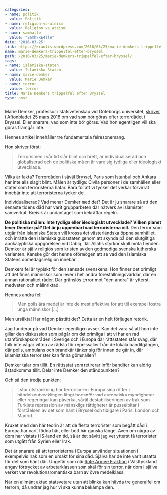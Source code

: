 ```yaml
---
categories:
- name: politik
  value: Politik
- name: religion-vs-ateism
  value: Religion vs ateism
- name: samhalle
  value: "Samh\xE4lle"
date: '2016-03-25'
link: https://kraulis.wordpress.com/2016/03/25/marie-demkers-trippelfel-efter-bryssel/
name: marie-demkers-trippelfel-efter-bryssel
path: /2016/03/25/marie-demkers-trippelfel-efter-bryssel/
tags:
- name: islamiska-staten
  value: Islamiska Staten
- name: marie-demker
  value: Marie Demker
- name: terror
  value: terror
title: Marie Demkers trippelfel efter Bryssel
type: post
---
```

Marie Demker, professor i statsvetenskap vid Göteborgs universitet, [skriver i Aftonbladet 25 mars 2016](http://www.aftonbladet.se/debatt/article22504273.ab) om vad som bör göras efter terrordådet i Bryssel. Eller snarare, vad som inte bör göras. Vad hon egentligen vill ska göras framgår inte.

Hennes artikel innehåller tre fundamentala felresonemang.



Hon skriver först:

> Terrorismen i vår tid slår blint och brett, är individualiserad och globaliserad och de politiska målen är vare sig tydliga eller ideologiskt utvecklade.

Vilka är fakta? Terrordåden i såväl Bryssel, Paris som Istanbul och Ankara har inte alls slagit blint. Målen är tydliga: Civila personer i de samhällen eller stater som terroristerna hatar. Bara för att vi tycker det verkar förvirrat innebär inte att terroristerna tycker det.

Individualiserad? Vad menar Demker med det? Det är ju snarare så att den senaste tidens dåd har varit grupparbeten där nätverk av islamister samverkat. Breivik är undantaget som bekräftar regeln.

**De politiska målen: Inte tydliga eller ideologiskt utvecklade? Vilken planet lever Demker på? Det är ju uppenbart vad terroristerna vill.** Den terror som utgår från Islamiska Staten vill krossa det västerländska öppna samhället, och inrätta den islamiska gudsstaten genom att skynda på den slutgiltiga apokalyptiska uppgörelsen vid Dabiq, där Allahs styrkor skall möta fienden. Demker är själv religiös som kristen av den godmodiga svenska lutherska varianten. Kanske gör det henne oförmögen att se vad den Islamiska Statens domedagsreligion innebär.

Demkers fel är typiskt för den sansade svenskens: Hon finner det orimligt att det finns människor som lever i helt andra föreställningsvärldar, där en annan rationalitet råder. Där gränslös terror mot "den andra" är ytterst medveten och målinriktad.

Hennes andra fel:

> Men polisiära medel är inte de mest effektiva för att till exempel fostra unga människor [...]

Men ursäkta! Har någon påstått det? Detta är en helt förljugen retorik.

Jag funderar på vad Demker egentligen avser. Kan det vara så att hon inte gillar den diskussion som pågår om det orimliga i att vi har en rad utanförskapsområden i Sverige och i Europa där rättsstaten står svag, där folk inte vågar vittna av rädsla för repressalier från de lokala banditgängen, där polis, ambulans och brandkår tänker sig för innan de går in, där islamistiska terrorister kan finna gömställen?

Demker talar om tillit. En rättsstat som retirerar inför banditer kan aldrig åstadkomma tillit. Delar inte Demker den ståndpunkten?

Och så den tredje punkten:

> I stor utsträckning har terrorismen i Europa sina rötter i händelseutvecklingen långt bortanför vad europeiska myndigheter eller regeringar kan påverka, såväl destabiliseringen av Irak som Turkiets repression av mänskliga rättigheter är pusselbitar i förståelsen av det som hänt i Bryssel och tidigare i Paris, London och Madrid.

Kruxet med den här teorin är att de flesta terrorister som begått dåd i Europa har varit födda här, eller bott här ganska länge. Även om några av dom har vistats i IS-land en tid, så är det såvitt jag vet ytterst få terrorister som utgått från Syrien eller Irak.

Det är snarare så att terroristerna i Europa använder situationen i exempelvis Irak som en ursäkt för sina dåd. Själva har de inte varit utsatta för det som hänt där. Ungefär som när [Rote Armee Fraktion](https://sv.wikipedia.org/wiki/R%C3%B6da_arm%C3%A9-fraktionen) i Västtyskland angav förtrycket av arbetarklassen som skäl för sin terror, när dom i själva verket var revolutionsromantiska barn av övre medelklass.

När en allmänt aktad statsvetare utan att blinka kan hävda tre generalfel om terrorn, då undrar jag hur vi ska kunna bekämpa den.

